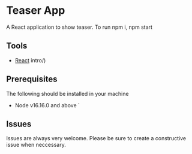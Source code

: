 # Teaser App

A React application to show teaser. To run npm i, npm start

## Tools

- [React](https://reactjs.org/)
intro/)

## Prerequisites

The following should be installed in your machine

- Node v16.16.0 and above
`

## Issues

Issues are always very welcome. Please be sure to create a constructive issue when neccessary.

